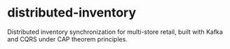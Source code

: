 # distributed-inventory
Distributed inventory synchronization for multi-store retail, built with Kafka and CQRS under CAP theorem principles.
